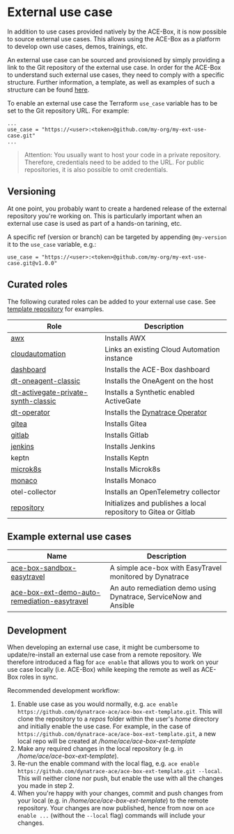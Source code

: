# External use case

In addition to use cases provided natively by the ACE-Box, it is now possible to source external use cases. This allows using the ACE-Box as a platform to develop own use cases, demos, trainings, etc.

An external use case can be sourced and provisioned by simply providing a link to the Git repository of the external use case. In order for the ACE-Box to understand such external use cases, they need to comply with a specific structure. Further information, a template, as well as examples of such a structure can be found [here](https://github.com/dynatrace-ace/ace-box-ext-template).

To enable an external use case the Terraform `use_case` variable has to be set to the Git repository URL. For example:

```
...
use_case = "https://<user>:<token>@github.com/my-org/my-ext-use-case.git"
...
```

> Attention: You usually want to host your code in a private repository. Therefore, credentials need to be added to the URL. For public repositories, it is also possible to omit credentials.

## Versioning

At one point, you probably want to create a hardened release of the external repository you're working on. This is particularly important when an external use case is used as part of a hands-on tarining, etc.

A specific ref (version or branch) can be targeted by appending `@my-version` it to the `use_case` variable, e.g.:

```
use_case = "https://<user>:<token>@github.com/my-org/my-ext-use-case.git@v1.0.0"
```

## Curated roles

The following curated roles can be added to your external use case. See [template repository](https://github.com/dynatrace-ace/ace-box-ext-template) for examples.

|Role|Description|
|---|---|
|[awx](../user-skel/ansible/roles/awx/Readme.MD)|Installs AWX|
|[cloudautomation](../user-skel/ansible/roles/cloudautomation/Readme.md)|Links an existing Cloud Automation instance|
|[dashboard](../user-skel/ansible/roles/dashboard/Readme.md)|Installs the ACE-Box dashboard|
|[dt-oneagent-classic](../user-skel/ansible/roles/dt-oneagent-classic/Readme.md)|Installs the OneAgent on the host|
|[dt-activegate-private-synth-classic](../user-skel/ansible/roles/dt-activegate-private-synth-classic/Readme.md)|Installs a Synthetic enabled ActiveGate|
|[dt-operator](../user-skel/ansible/roles/dt-operator/Readme.md)|Installs the [Dynatrace Operator](https://github.com/Dynatrace/dynatrace-operator)|
|[gitea](../user-skel/ansible/roles/gitea/Readme.md)|Installs Gitea|
|[gitlab](../user-skel/ansible/roles/gitlab/Readme.md)|Installs Gitlab|
|[jenkins](../user-skel/ansible/roles/jenkins/Readme.md)|Installs Jenkins|
|keptn|Installs Keptn|
|[microk8s](../user-skel/ansible/roles/microk8s/Readme.md)|Installs Microk8s|
|[monaco](../user-skel/ansible/roles/monaco/Readme.md)|Installs Monaco|
|otel-collector|Installs an OpenTelemetry collector|
|[repository](../user-skel/ansible/roles/repository/Readme.md)|Initializes and publishes a local repository to Gitea or Gitlab|

## Example external use cases

|Name|Description|
|---|---|
|[ace-box-sandbox-easytravel](https://github.com/dynatrace-ace/ace-box-sandbox-easytravel)|A simple ace-box with EasyTravel monitored by Dynatrace|
[ace-box-ext-demo-auto-remediation-easytravel](https://github.com/dynatrace-ace/ace-box-ext-demo-auto-remediation-easytravel)|An auto remediation demo using Dynatrace, ServiceNow and Ansible|

## Development

When developing an external use case, it might be cumbersome to update/re-install an external use case from a remote repository. We therefore introduced a flag for `ace enable` that allows you to work on your use case locally (i.e. ACE-Box) while keeping the remote as well as ACE-Box roles in sync.

Recommended development workflow:

1) Enable use case as you would normally, e.g. `ace enable https://github.com/dynatrace-ace/ace-box-ext-template.git`. This will clone the repository to a _repos_ folder within the user's _home_ directory and initially enable the use case. For example, in the case of `https://github.com/dynatrace-ace/ace-box-ext-template.git`, a new local repo will be created at _/home/ace/ace-box-ext-template_
2) Make any required changes in the local repository (e.g. in _/home/ace/ace-box-ext-template_).
3) Re-run the enable command with the local flag, e.g. `ace enable https://github.com/dynatrace-ace/ace-box-ext-template.git --local`. This will neither clone nor push, but enable the use with all the changes you made in step 2.
4) When you're happy with your changes, commit and push changes from your local (e.g. in _/home/ace/ace-box-ext-template_) to the remote repository. Your changes are now published, hence from now on `ace enable ...` (without the `--local` flag) commands will include your changes.

